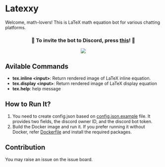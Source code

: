
# Latexxy

Welcome, math-lovers! This is LaTeX math equation bot for various chatting platforms.

<div align = "center">
  
### :robot: To invite the bot to Discord, press [this](https://discord.com/api/oauth2/authorize?client_id=855004985300484108&permissions=2048&scope=bot)! :robot:
  
  <img src="https://imgur.com/idgyUSl.png">
</div>

## Avilable Commands

- **tex.inline \<input\>**: Return rendered image of LaTeX inline equation.
- **tex.display \<input\>**: Return rendered image of LaTeX display equation
- **tex.help**: help message

## How to Run It?

1. You need to create config.json based on [config.json.example](https://github.com/3-24/Latexyy/blob/master/config.json.example) file. It provides two fields, the discord owner ID, and the discord bot token.
2. Build the Docker image and run it. If you prefer running it without Docker, refer [Dockerfile](https://github.com/3-24/Latexyy/blob/master/Dockerfile) and install the required packages.

## Contribution

You may raise an issue on the issue board.
